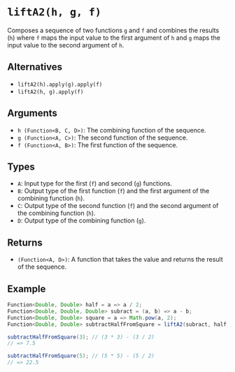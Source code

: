 # `liftA2(h, g, f)`

Composes a sequence of two functions `g` and `f` and combines the results (`h`) where `f` maps the input value to the first argument of `h` and `g` maps the input value to the second argument of `h`.

## Alternatives

* `liftA2(h).apply(g).apply(f)`
* `liftA2(h, g).apply(f)`

## Arguments

* `h (Function<B, C, D>)`: The combining function of the sequence.
* `g (Function<A, C>)`: The second function of the sequence.
* `f (Function<A, B>)`: The first function of the sequence.

## Types

* `A`: Input type for the first (`f`) and second (`g`) functions.
* `B`: Output type of the first function (`f`) and the first argument of the combining function (`h`).
* `C`: Output type of the second function (`f`) and the second argument of the combining function (`h`).
* `D`: Output type of the combining function (`g`).

## Returns

* `(Function<A, D>)`: A function that takes the value and returns the result of the sequence.

## Example

```java
Function<Double, Double> half = a => a / 2;
Function<Double, Double, Double> subract = (a, b) => a - b;
Function<Double, Double> square = a => Math.pow(a, 2);
Function<Double, Double> subtractHalfFromSquare = liftA2(subract, half, square);

subtractHalfFromSquare(3); // (3 * 3) - (3 / 2)
// => 7.5

subtractHalfFromSquare(5); // (5 * 5) - (5 / 2)
// => 22.5
```
